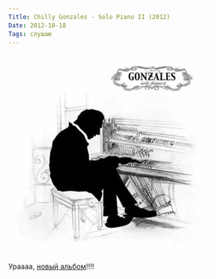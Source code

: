 ```yaml
---
Title: Chilly Gonzales - Solo Piano II (2012)
Date: 2012-10-18
Tags: слушаю
---
```


![solo-piano-ii.jpeg](images/solo-piano-ii.jpeg)

Ураааа, [новый альбом](http://chillygonzales.com/)!!!!